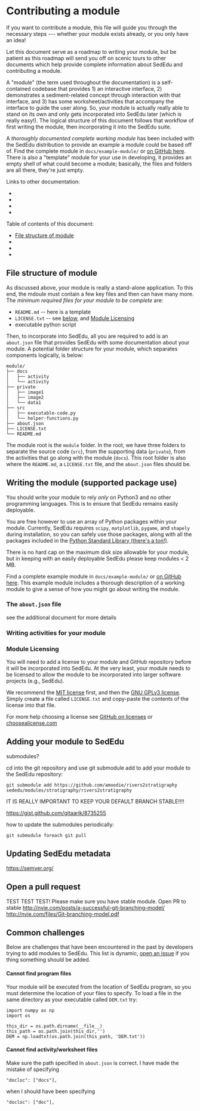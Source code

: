 # Contributing a module

If you want to contribute a module, this file will guide you through the necessary steps --- whether your module exists already, or you only have an idea!

Let this document serve as a roadmap to writing your module, but be patient as this roadmap will send you off on scenic tours to other documents which help provide complete information about SedEdu and contributing a module.

A "module" (the term used throughout the documentation) is a self-contained codebase that provides 1) an interactive interface, 2) demonstrates a sediment-related concept through interaction with that interface, and 3) has some worksheet/activities that accompany the interface to guide the user along. 
So, your module is actually really able to stand on its own and only gets incorporated into SedEdu later (which is really easy!).
The logical structure of this document follows that workflow of first writing the module, then incorporating it into the SedEdu suite.

A _thoroughly documented complete working module_ has been included with the SedEdu distribution to provide an example a module could be based off of.
Find the complete module in `docs/example-module/` or [on GitHub here](https://github.com/amoodie/example-module_sededu).
There is also a "template" module for your use in developing, it provides an empty shell of what could become a module; basically, the files and folders are all there, they're just empty.

Links to other documentation:

* 
* 
* 
* 

Table of contents of this document:

* [File structure of module](#file-structure-of-module)
* 
* 
* 


## File structure of module

As discussed above, your module is really a stand-alone application. 
To this end, the mdoule must contain a few key files and then can have many more. 
The _minimum required files for your module to be complete_ are: 

* `README.md` -- here is a template
* `LICENSE.txt` -- see [below](#licensing), and [Module Licensing](https://github.com/amoodie/sededu/blob/feat_documentation/docs/contributing_module.md#module-licensing)
* executable python script

Then, to incorporate into SedEdu, all you are required to add is an `about.json` file that provides SedEdu with some documentation about your module.
A potential folder structure for your module, which separates components logically, is below: 

```
module/
├── docs
│   ├── activity
│   └── activity
├── private
│   ├── image1
│   ├── image2
│   └── data1
├── src
│   ├── executable-code.py
│   └── helper-functions.py
├── about.json
├── LICENSE.txt
└── README.md
```

The module root is the `module` folder. 
In the root, we have three folders to separate the source code (`src`), from the supporting data (`private`), from the activities that go along with the module (`docs`).
This root folder is also where the `README.md`, a `LICENSE.txt` file, and the `about.json` files should be.



## Writing the module (supported package use)
You should write your module to rely _only_ on Python3 and no other programming languages. 
This is to ensure that SedEdu remains easily deployable.

You are free however to use an array of Python packages within your module. 
Currently, SedEdu requires `scipy`, `matplotlib`, `pygame`, and `shapely` during installation, so you can safely use those packages, along with all the packages included in the [Python Standard Library (there's a ton!)](https://docs.python.org/3/library/).

There is no hard cap on the maximum disk size allowable for your module, but in keeping with an easily deployable SedEdu please keep modules < 2 MB.

Find a complete example module in `docs/example-module/` or [on GitHub here](https://github.com/amoodie/example-module_sededu).
This example module includes a thorough description of a working module to give a sense of how you might go about writing the module.


### The `about.json` file
see the additional document for more details


### Writing activities for your module


### Module Licensing

You will need to add a license to your module and GitHub repository before it will be incorporated into SedEdu.
At the very least, your module needs to be licensed to allow the module to be incorporated into larger software projects (e.g., SedEdu).

We recommend the [MIT license](https://choosealicense.com/licenses/mit/) first, and then the [GNU GPLv3 license](https://choosealicense.com/licenses/gpl-3.0/).
Simply create a file called `LICENSE.txt` and copy-paste the contents of the license into that file.

For more help choosing a license see [GitHub on licenses](https://help.github.com/articles/licensing-a-repository/) or [choosealicense.com](https://choosealicense.com/)


## Adding your module to SedEdu
submodules?

cd into the git repository and use git submodule add to add your module to the SedEdu repository:
```
git submodule add https://github.com/amoodie/rivers2stratigraphy sededu/modules/stratigraphy/rivers2stratigraphy
```

IT IS REALLY IMPORTANT TO KEEP YOUR DEFAULT BRANCH STABLE!!!!

https://gist.github.com/gitaarik/8735255

how to update the submodules periodically:
```
git submodule foreach git pull
```



## Updating SedEdu metadata
https://semver.org/



## Open a pull request
TEST TEST TEST! Please make sure you have stable module.
Open PR to stable
http://nvie.com/posts/a-successful-git-branching-model/
http://nvie.com/files/Git-branching-model.pdf



## Common challenges

Below are challenges that have been encountered in the past by developers trying to add modules to SedEdu.
This list is dynamic, [open an issue](https://github.com/amoodie/sededu/issues) if you thing something should be added. 

#### Cannot find program files

Your module will be executed from the location of SedEdu program, so you must determine the location of your files to specify. To load a file in the same directory as your executable called `DEM.txt` try:

```
import numpy as np
import os

this_dir = os.path.dirname(__file__)
this_path = os.path.join(this_dir,'')
DEM = np.loadtxt(os.path.join(this_path, 'DEM.txt'))
```

#### Cannot find activity/worksheet files

Make sure the path specified in `about.json` is correct. I have made the mistake of specifying 

```
"docloc": ["docs"],
```

when I should have been specifying 

```
"docloc": ["doc"],
```

